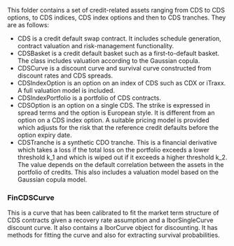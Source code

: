 This folder contains a set of credit-related assets ranging from CDS to CDS options, to CDS indices, CDS index options and then to CDS tranches. They are as follows:
* CDS is a credit default swap contract. It includes schedule generation, contract valuation and risk-management functionality.
* CDSBasket is a credit default basket such as a first-to-default basket. The class includes valuation according to the Gaussian copula.
* CDSCurve is a discount curve and survival curve constructed from discount rates and CDS spreads.
* CDSIndexOption is an option on an index of CDS such as CDX or iTraxx. A full valuation model is included.
* CDSIndexPortfolio is a portfolio of CDS contracts.
* CDSOption is an option on a single CDS. The strike is expressed in spread terms and the option is European style. It is different from an option on a CDS index option. A suitable pricing model is provided which adjusts for the risk that the reference credit defaults before the option expiry date.
* CDSTranche is a synthetic CDO tranche. This is a financial derivative which takes a loss if the total loss on the portfolio exceeds a lower threshold k_1 and which is wiped out if it exceeds a higher threshold k_2. The value depends on the default correlation between the assets in the portfolio of credits. This also includes a valuation model based on the Gaussian copula model.

### FinCDSCurve
This is a curve that has been calibrated to fit the market term structure of CDS contracts given a recovery rate assumption and a IborSingleCurve discount curve. It also contains a IborCurve object for discounting. It has methods for fitting the curve and also for extracting survival probabilities.
